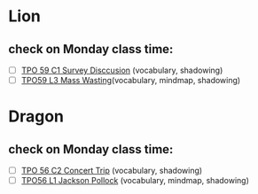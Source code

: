 # Lion
## check on Monday class time:
- [ ] [TPO 59 C1 Survey Disccusion](https://t.weixue100.com/toefl/listening/61791.html) (vocabulary, shadowing)
- [ ] [TPO59 L3 Mass Wasting](https://t.weixue100.com/toefl/listening/61800.html)(vocabulary, mindmap, shadowing)

# Dragon
## check on Monday class time:
- [ ] [TPO 56 C2 Concert Trip](http://top.zhan.com/toefl/listen/jingting58.html) (vocabulary, shadowing)
- [ ] [TPO56 L1 Jackson Pollock](http://top.zhan.com/toefl/listen/jingting58.html) (vocabulary, mindmap, shadowing)
